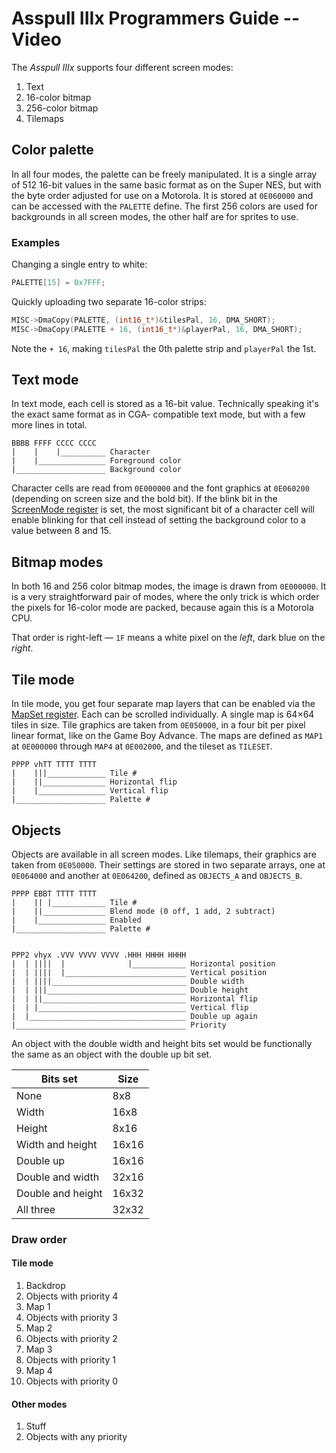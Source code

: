 # Asspull IIIx Programmers Guide -- Video

The *Asspull IIIx* supports four different screen modes:

1. Text
2. 16-color bitmap
3. 256-color bitmap
4. Tilemaps

## Color palette

In all four modes, the palette can be freely manipulated. It is a single array of 512 16-bit values in the same basic format as on the Super NES, but with the byte order adjusted for use on a Motorola. It is stored at `0E060000` and can be accessed with the `PALETTE` define. The first 256 colors are used for backgrounds in all screen modes, the other half are for sprites to use.

### Examples

Changing a single entry to white:

```c
PALETTE[15] = 0x7FFF;
```

Quickly uploading two separate 16-color strips:

```c
MISC->DmaCopy(PALETTE, (int16_t*)&tilesPal, 16, DMA_SHORT);
MISC->DmaCopy(PALETTE + 16, (int16_t*)&playerPal, 16, DMA_SHORT);
```

Note the `+ 16`, making `tilesPal` the 0th palette strip and `playerPal` the 1st.

## Text mode

In text mode, each cell is stored as a 16-bit value. Technically speaking it's the exact same format as in CGA-
compatible text mode, but with a few more lines in total.

    BBBB FFFF CCCC CCCC
    |    |    |__________ Character
    |    |_______________ Foreground color
    |____________________ Background color

Character cells are read from `0E000000` and the font graphics at `0E060200` (depending on screen size and the bold bit). If the blink bit in the [ScreenMode register](registers.md#00001reg_screenmode) is set, the most significant bit of a character cell will enable blinking for that cell instead of setting the background color to a value between 8 and 15.

## Bitmap modes

In both 16 and 256 color bitmap modes, the image is drawn from `0E000000`. It is a very straightforward pair of modes, where the only trick is which order the pixels for 16-color mode are packed, because again this is a Motorola CPU.

That order is right-left — `1F` means a white pixel on the *left*, dark blue on the *right*.

## Tile mode

In tile mode, you get four separate map layers that can be enabled via the [MapSet register](registers.md#00009reg_mapset). Each can be scrolled individually. A single map is 64×64 tiles in size. Tile graphics are taken from `0E050000`, in a four bit per pixel linear format, like on the Game Boy Advance. The maps are defined as `MAP1`  at `0E000000` through `MAP4` at `0E002000`, and the tileset as `TILESET`.

    PPPP vhTT TTTT TTTT
    |    |||_____________ Tile #
    |    ||______________ Horizontal flip
    |    |_______________ Vertical flip
    |____________________ Palette #

## Objects

Objects are available in all screen modes. Like tilemaps, their graphics are taken from `0E050000`. Their settings are stored in two separate arrays, one at `0E064000` and another at `0E064200`, defined as `OBJECTS_A` and `OBJECTS_B`.

    PPPP EBBT TTTT TTTT
    |    || |____________ Tile #
    |    ||______________ Blend mode (0 off, 1 add, 2 subtract)
    |    |_______________ Enabled
    |____________________ Palette #


    PPP2 vhyx .VVV VVVV VVVV .HHH HHHH HHHH
    |  | ||||  |              |____________ Horizontal position
    |  | ||||  |___________________________ Vertical position
    |  | ||||______________________________ Double width
    |  | |||_______________________________ Double height
    |  | ||________________________________ Horizontal flip
    |  | |_________________________________ Vertical flip
    |  |___________________________________ Double up again
    |______________________________________ Priority

An object with the double width and height bits set would be functionally the same as an object with the double up bit set.

| Bits set          | Size  |
| ----------------- | ----- |
| None              | 8x8   |
| Width             | 16x8  |
| Height            | 8x16  |
| Width and height  | 16x16 |
| Double up         | 16x16 |
| Double and width  | 32x16 |
| Double and height | 16x32 |
| All three         | 32x32 |

### Draw order

#### Tile mode

1. Backdrop
2. Objects with priority 4
3. Map 1
4. Objects with priority 3 
5. Map 2
6. Objects with priority 2
7. Map 3
8. Objects with priority 1
9. Map 4
10. Objects with priority 0

#### Other modes

1. Stuff
2. Objects with any priority

